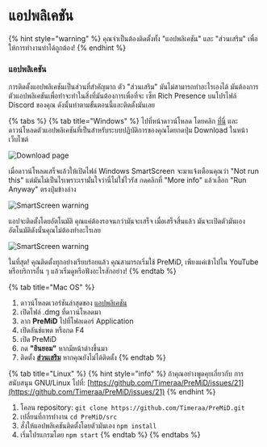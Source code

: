 # แอปพลิเคชัน

{% hint style="warning" %}
 คุณจำเป็นต้องติดตั้งทั้ง "แอปพลิเคชัน" และ "ส่วนเสริม" เพื่อให้การทำงานทำได้ถูกต้อง!
{% endhint %}

### แอปพลิเคชัน

การติดตั้งแอปพลิเคชันเป็นส่วนที่สำคัญมาก ตัว "ส่วนเสริม" มันไม่สามารถทำอะไรเองได้ มันต้องการตัวแอปพลิเคชันเพื่อทำจะทำในสิ่งที่มันต้องการเพื่อที่จะ เซ็ท Rich Presence บนโปรไฟล์ Discord ของคุณ ดังนั้นทำตามขั้นตอนนี้และติดตั้งมันเลย

{% tabs %}
{% tab title="Windows" %}
ไปที่หน้าดาวน์โหลด โดยคลิก [ที่นี่](https://premid.app/downloads) และดาวน์โหลดตัวแอปพลิเคชันที่เป็นสำหรับระบบปฏิบัติการของคุณโดยกดปุ่ม Download ในหน้าเว็บไซต์

![Download page](https://camo.githubusercontent.com/db35e8b9473dadc5e2712cf74c2e3f4a11be0bcc/68747470733a2f2f626c6f627363646e2e676974626f6f6b2e636f6d2f76302f622f676974626f6f6b2d32383432372e61707073706f742e636f6d2f6f2f6173736574732532462d4c4e4c736b56596d346a5670684d44597474502532462d4c576c64585868695f654e66454e67304a43612532462d4c576c64636e324b43526f6e6e4a784c4f6442253246766976616c64695f323031392d30312d32315f32312d32312d35322e706e673f616c743d6d6564696126746f6b656e3d38326134393435622d336431632d346366642d626239362d373732346262386432313331)

เมื่อดาวน์โหลดเสร็จแล้วให้เปิดไฟล์ Windows SmartScreen จะมาแจ้งเตือนคุณว่า "Not run this" แต่มันไม่เป็นไรเพราะเรามั่นใจว่านี่ไม่ใช่ไวรัส กดคลิกที่ "More info" แล้วเลือก "Run Anyway" ตรงปุ่มข้างล่าง

![SmartScreen warning](https://camo.githubusercontent.com/686b1d78d5232ed8a13cfd484ef59bccc83a2e02/68747470733a2f2f626c6f627363646e2e676974626f6f6b2e636f6d2f76302f622f676974626f6f6b2d32383432372e61707073706f742e636f6d2f6f2f6173736574732532462d4c4e4c736b56596d346a5670684d44597474502532462d4c576c4d6b586f626b504b34517344414733622532462d4c576c576d5179764f6e523138704246564e71253246323031392d30312d32315f32302d34382d31342e706e673f616c743d6d6564696126746f6b656e3d34313331353933322d383733392d346539662d393835642d663364633066383836386361)

แอปจะติดตั้งโดยอัตโนมัติ คุณแค่ต้องรอจนกว่ามันจะเสร็จ เมื่อเสร็จสิ้นแล้ว มันจะเปิดตัวมันเองอัตโนมัติดังนั้นคุณไม่ต้องทำอะไรเลย

![SmartScreen warning](https://camo.githubusercontent.com/abe646c205b9fef9f6dd07409d2bccc2fe985828/68747470733a2f2f7468652d706572736f6e2d756e6465722d746869732d6d6573736167652e69732d696e736964652e6d652f4e68486a353349642e706e67)

ในที่สุด! คุณติดตั้งทุกอย่างเรียบร้อยแล้ว คุณสามารถเริ่มใช้ PreMiD, เพียงแค่เข้าไปใน YouTube หรือบริการอื่น ๆ แล้วเริ่มดูหรือฟังอะไรสักอย่าง!
{% endtab %}

{% tab title="Mac OS" %}
1. ดาวน์โหลดเวอร์ชันล่าสุดของ [แอปพลิเคชัน](https://premid.app/downloads)
2. เปิดไฟล์ .dmg ที่ดาวน์โหลดมา
3. ลาก **PreMiD** ไปที่โฟลเดอร์ Application
4. เปิดลันช์แพด หรือกด F4
5. เปิด PreMiD
6. กด **"ยินยอม"** หากมีหน้าต่างขึ้นมา
7. ติดตั้ง [**ส่วนเสริม**](extension.md) หากคุณยังไม่ได้ติดตั้ง
{% endtab %}

{% tab title="Linux" %}
{% hint style="info" %}
ถ้าคุณอย่างพูดคุยเกี่ยวกับ การสนับสนุน GNU/Linux  ไปที่: [https://github.com/Timeraa/PreMiD/issues/21](https://github.com/Timeraa/PreMiD/issues/21)
{% endhint %}

1. โคลน repository: `git clone https://github.com/Timeraa/PreMiD.git`
2. เปลี่ยนที่การทำงาน `cd PreMiD/src`
3. สั่งให้แอปพลิเคชันติดตั้งโดยตัวมันเอง `npm install`
4. เริ่มโปรแกรมโดย `npm start`
{% endtab %}
{% endtabs %}


